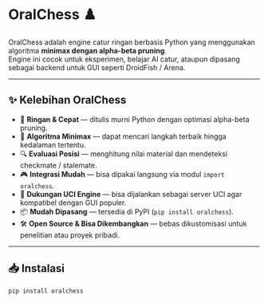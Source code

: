 # OralChess ♟️

OralChess adalah engine catur ringan berbasis Python yang menggunakan algoritma **minimax dengan alpha-beta pruning**.  
Engine ini cocok untuk eksperimen, belajar AI catur, ataupun dipasang sebagai backend untuk GUI seperti DroidFish / Arena.

---

## ✨ Kelebihan OralChess

- 🚀 **Ringan & Cepat** — ditulis murni Python dengan optimasi alpha-beta pruning.  
- 🧠 **Algoritma Minimax** — dapat mencari langkah terbaik hingga kedalaman tertentu.  
- 🔍 **Evaluasi Posisi** — menghitung nilai material dan mendeteksi checkmate / stalemate.  
- 🎮 **Integrasi Mudah** — bisa dipakai langsung via modul `import oralchess`.  
- 🔌 **Dukungan UCI Engine** — bisa dijalankan sebagai server UCI agar kompatibel dengan GUI populer.  
- 📦 **Mudah Dipasang** — tersedia di PyPI (`pip install oralchess`).  
- 🛠️ **Open Source & Bisa Dikembangkan** — bebas dikustomisasi untuk penelitian atau proyek pribadi.

---

## 📥 Instalasi

```bash
pip install oralchess
